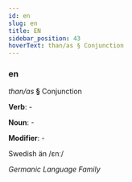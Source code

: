 ```yaml
---
id: en
slug: en
title: EN
sidebar_position: 43
hoverText: than/as § Conjunction
---
```


### en

*than/as* **§** Conjunction

**Verb**: -

**Noun**: -

**Modifier**: -

Swedish än /ɛnː/

*Germanic Language Family*